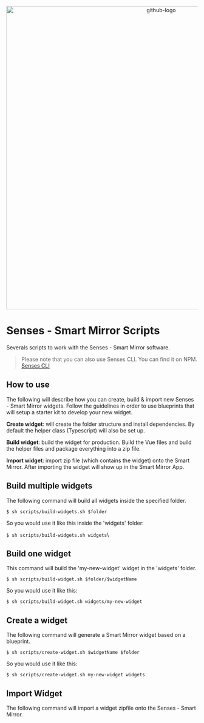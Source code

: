 
<p align="center"><a href="https://senses-mirror.io" target="_blank"><img width="800" alt="github-logo" src="https://user-images.githubusercontent.com/3399093/134006487-c7d4d8f7-31c0-486e-ac4e-f6bc74ee4baf.png"></a></p>

# Senses - Smart Mirror Scripts
Severals scripts to work with the Senses - Smart Mirror software.

 > Please note that you can also use Senses CLI. You can find it on NPM. [Senses CLI](https://senses-mirror.io)

## How to use

The following will describe how you can create, build & import new Senses - Smart Mirror widgets. Follow the guidelines in order to use blueprints that will setup a starter kit to develop your new widget. 

**Create widget**: will create the folder structure and install dependencies. By default the helper class (Typescript) will also be set up. 

**Build widget**: build the widget for production. Build the Vue files and build the helper files and package everything into a zip file. 

**Import widget**: import zip file (which contains the widget) onto the Smart Mirror. After importing the widget will show up in the Smart Mirror App. 


## Build multiple widgets
The following command will build all widgets inside the specified folder. 

```$ sh scripts/build-widgets.sh $folder```

So you would use it like this inside the 'widgets' folder:

```$ sh scripts/build-widgets.sh widgets```\


## Build one widget
This command will build the 'my-new-widget' widget in the 'widgets' folder.

```$ sh scripts/build-widget.sh $folder/$widgetName ```

So you would use it like this:

```$ sh scripts/build-widget.sh widgets/my-new-widget ```


## Create a widget
The following command will generate a Smart Mirror widget based on a blueprint.

```$ sh scripts/create-widget.sh $widgetName $folder ```

So you would use it like this:

```$ sh scripts/create-widget.sh my-new-widget widgets ```


## Import Widget
The following command will import a widget zipfile onto the Senses - Smart Mirror.